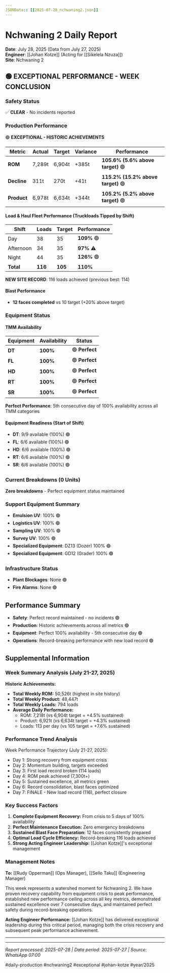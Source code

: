 ```yaml
---
JSONData:: [[2025-07-28_nchwaning2.json]]
---
```


# Nchwaning 2 Daily Report
**Date**: July 28, 2025 (Data from July 27, 2025)  
**Engineer**: [[Johan Kotze]] (Acting for [[Sikelela Nzuza]])  
**Site**: Nchwaning 2  

## 🟢 EXCEPTIONAL PERFORMANCE - WEEK CONCLUSION

### Safety Status
✅ **CLEAR** - No incidents reported

### Production Performance
🟢 **EXCEPTIONAL - HISTORIC ACHIEVEMENTS**

| Metric | Actual | Target | Variance | Performance |
|--------|--------|--------|----------|-------------|
| **ROM** | 7,289t | 6,904t | +385t | **105.6% (5.6% above target)** 🟢 |
| **Decline** | 311t | 270t | +41t | **115.2% (15.2% above target)** 🟢 |
| **Product** | 6,978t | 6,634t | +344t | **105.2% (5.2% above target)** 🟢 |

#### Load & Haul Fleet Performance (Truckloads Tipped by Shift)
| Shift | Loads | Target | Performance |
|-------|-------|--------|-----------|
| Day | 38 | 35 | **109%** 🟢 |
| Afternoon | 34 | 35 | **97%** ⚠️ |
| Night | 44 | 35 | **126%** 🟢 |
| **Total** | **116** | **105** | **110%** |

**NEW SITE RECORD**: 116 loads achieved (previous best: 114)

#### Blast Performance
- **12 faces completed** vs 10 target (+20% above target)

### Equipment Status

#### TMM Availability
| Equipment | Availability | Status |
|-----------|-------------|--------|
| **DT** | **100%** | 🟢 **Perfect** |
| **FL** | **100%** | 🟢 **Perfect** |
| **HD** | **100%** | 🟢 **Perfect** |
| **RT** | **100%** | 🟢 **Perfect** |
| **SR** | **100%** | 🟢 **Perfect** |

**Perfect Performance**: 5th consecutive day of 100% availability across all TMM categories

#### Equipment Readiness (Start of Shift)
- **DT**: 9/9 available (100%) 🟢
- **FL**: 6/6 available (100%) 🟢
- **HD**: 6/6 available (100%) 🟢
- **RT**: 6/6 available (100%) 🟢
- **SR**: 6/6 available (100%) 🟢

### Current Breakdowns (0 Units)
**Zero breakdowns** - Perfect equipment status maintained

### Support Equipment Summary
- **Emulsion UV**: 100% 🟢
- **Logistics UV**: 100% 🟢
- **Sampling UV**: 100% 🟢
- **Survey UV**: 100% 🟢
- **Specialized Equipment**: DZ13 (Dozer) 100% 🟢
- **Specialized Equipment**: GD12 (Grader) 100% 🟢

### Infrastructure Status
- **Plant Blockages**: None 🟢
- **Fire Alarms**: None 🟢

## Performance Summary
- **Safety**: Perfect record maintained - no incidents 🟢
- **Production**: Historic achievements across all metrics 🟢
- **Equipment**: Perfect 100% availability - 5th consecutive day 🟢
- **Operations**: Record-breaking performance with new load record 🟢

## Supplemental Information

### Week Summary Analysis (July 21-27, 2025)
**Historic Achievements:**
- **Total Weekly ROM:** 50,526t (highest in site history)
- **Total Weekly Product:** 48,447t 
- **Total Weekly Loads:** 794 loads
- **Average Daily Performance:**
  - ROM: 7,218t (vs 6,904t target = +4.5% sustained)
  - Product: 6,921t (vs 6,634t target = +4.3% sustained)
  - Loads: 113 per day (vs 105 target = +7.6% sustained)

### Performance Trend Analysis
Week Performance Trajectory (July 21-27, 2025):
- Day 1: Strong recovery from equipment crisis
- Day 2: Momentum building, targets exceeded
- Day 3: First load record broken (114 loads)
- Day 4: ROM peak achieved (7,300t+)
- Day 5: Sustained excellence, all metrics green
- Day 6: Record consolidation, blast faces optimized
- Day 7: FINALE - New load record (116), perfect closure

### Key Success Factors
1. **Complete Equipment Recovery:** From crisis to 5 days of 100% availability
2. **Perfect Maintenance Execution:** Zero emergency breakdowns
3. **Sustained Blast Face Preparation:** 12 faces consistently prepared
4. **Optimal Load Cycle Efficiency:** Record-breaking 116 loads achieved
5. **Strong Acting Engineer Leadership:** [[Johan Kotze]]'s exceptional management

### Management Notes
**To:** [[Rudy Opperman]] (Ops Manager), [[Sello Taku]] (Engineering Manager)

This week represents a watershed moment for Nchwaning 2. We have proven recovery capability from equipment crisis to peak performance, established new performance ceiling across all key metrics, demonstrated sustained excellence over 7 consecutive days, and maintained perfect safety during record-breaking operations.

**Acting Engineer Performance:** [[Johan Kotze]] has delivered exceptional leadership during this critical period, managing both the crisis recovery and subsequent peak performance achievement.

---

---
*Report processed: 2025-07-28 | Data period: 2025-07-27 | Source: WhatsApp 07:00*

#daily-production #nchwaning2 #exceptional #johan-kotze #year/2025